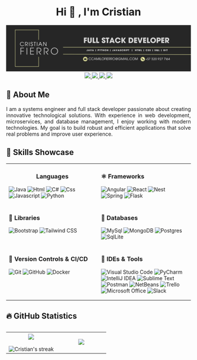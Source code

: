 <!-- Título -->
<div align="center">
  <h1 align="center">Hi 👋 , I'm Cristian</h1>
</div>

<!-- Banner -->
<img src="https://raw.githubusercontent.com/ccamilofierro/ccamilofierro/main/Banner-cristian-fierro.png" alt="banner that says Cristian Fierro - fullstack developer">

<!-- Enlaces a redes sociales y portafolio -->
<div align="center">
  <a href="https://www.linkedin.com/in/cristian-camilo-garzón" target="_blank">
    <img src="https://img.shields.io/badge/-LinkedIn-%23333?style=for-the-badge&logo=linkedin&logoColor=white" target="_blank">
  </a> 
  <a href="https://www.instagram.com/ccamilofierro" target="_blank">
    <img src="https://img.shields.io/badge/-Instagram-%23333?style=for-the-badge&logo=instagram&logoColor=white" target="_blank">
  </a>
  <a href="https://www.pendiente.com/" target="_blank">
    <img src="https://img.shields.io/badge/Portfolio-%23333?style=for-the-badge&logo=proton&logoColor=white" target="_blank">
  </a> 
  <a href="mailto:ccamilofierro@gmail.com">
    <img src="https://img.shields.io/badge/-Gmail-%23333?style=for-the-badge&logo=gmail&logoColor=white" target="_blank">
  </a>
</div>

<!-- Sección Acerca de Mí -->
<h2 align="left">🚀 About Me</h2>
<p align="justify">
  I am a systems engineer and full stack developer passionate about creating innovative technological solutions. 
  With experience in web development, microservices, and database management, I enjoy working with modern technologies. 
  My goal is to build robust and efficient applications that solve real problems and improve user experience.
</p>

<!-- Sección de Habilidades -->
<h2 align="left">🧠 Skills Showcase</h2>

<table>
  <!-- Lenguajes de Programación -->
  <tr>
    <td valign="top" width="50%">
      <h3 align="center">Languages</h3>
      <p>
        <img alt="Java" src="https://img.shields.io/badge/JAVA-informational?logo=coffeescript&logoColor=white&color=262626">
        <img alt="Html" src="https://img.shields.io/badge/HTML-informational?logo=html5&logoColor=white&color=262626">
        <img alt="C#" src="https://img.shields.io/badge/C%23-informational?logo=C&logoColor=white&color=262626">
        <img alt="Css" src="https://img.shields.io/badge/CSS-informational?logo=css3&logoColor=white&color=262626">
        <img alt="Javascript" src="https://img.shields.io/badge/JAVASCRIPT-informational?logo=javascript&logoColor=white&color=262626">
        <img alt="Python" src="https://img.shields.io/badge/PYTHON-informational?logo=Python&logoColor=white&color=262626">
      </p>
    </td>
    <!-- Frameworks -->
    <td valign="top" width="50%">
      <h3>⚛️ Frameworks</h3>
      <p>
        <img alt="Angular" src="https://img.shields.io/badge/ANGULAR-informational?logo=angular&logoColor=white&color=262626">
        <img alt="React" src="https://img.shields.io/badge/REACT-informational?logo=React&logoColor=white&color=262626">
        <img alt="Nest" src="https://img.shields.io/badge/NEST-informational?logo=nestjs&logoColor=white&color=262626">
        <img alt="Spring" src="https://img.shields.io/badge/SPRING-informational?logo=spring&logoColor=white&color=262626">
        <img alt="Flask" src="https://img.shields.io/badge/FLASK-informational?logo=flask&logoColor=white&color=262626">
      </p>
    </td>
  </tr>
  
  <!-- Bibliotecas y Bases de Datos -->
  <tr>
    <td valign="top" width="50%">
      <h3>📘 Libraries</h3>
      <p>
        <img alt="Bootstrap" src="https://img.shields.io/badge/BOOTSTRAP-informational?logo=bootstrap&logoColor=white&color=262626">
        <img alt="Tailwind CSS" src="https://img.shields.io/badge/TAILWINDS CSS-informational?logo=tailwindcss&logoColor=white&color=262626">
      </p>
    </td>
    <td valign="top" width="50%">
      <h3>🐬 Databases</h3>
      <p>
        <img alt="MySql" src="https://img.shields.io/badge/MYSQL-informational?logo=mysql&logoColor=white&color=262626">
        <img alt="MongoDB" src="https://img.shields.io/badge/MONGODB-informational?logo=mongodb&logoColor=white&color=262626">
        <img alt="Postgres" src="https://img.shields.io/badge/POSTGRES-informational?logo=postgresql&logoColor=white&color=262626">
        <img alt="SqlLite" src="https://img.shields.io/badge/SQL LITE-informational?logo=sqlite&logoColor=white&color=262626">
      </p>
    </td>
  </tr>

  <!-- Control de Versiones y Herramientas -->
  <tr>
    <td valign="top" width="50%">
      <h3>🐙 Version Controls & CI/CD</h3>
      <p>
        <img alt="Git" src="https://img.shields.io/badge/GIT-informational?logo=git&logoColor=white&color=262626">
        <img alt="GitHub" src="https://img.shields.io/badge/GITHUB-informational?logo=github&logoColor=white&color=262626">
        <img alt="Docker" src="https://img.shields.io/badge/DOCKER-informational?logo=docker&logoColor=white&color=262626">
      </p>
    </td>
    <td valign="top" width="50%">
      <h3>📝 IDEs & Tools</h3>
      <p>
        <img alt="Visual Studio Code" src="https://img.shields.io/badge/VISUAL STUDIO CODE-informational?logo=v&logoColor=white&color=262626">
        <img alt="PyCharm" src="https://img.shields.io/badge/PYCHARM-informational?logo=pycharm&logoColor=white&color=262626">
        <img alt="IntelliJ IDEA" src="https://img.shields.io/badge/INTELLIJ IDEA-informational?logo=intellijidea&logoColor=white&color=262626">
        <img alt="Sublime Text" src="https://img.shields.io/badge/SUBLIME TEXT-informational?logo=sublimetext&logoColor=white&color=262626">
        <img alt="Postman" src="https://img.shields.io/badge/POSTMAN-informational?logo=postman&logoColor=white&color=262626">
        <img alt="NetBeans" src="https://img.shields.io/badge/NETBEANS-informational?logo=apachenetbeanside&logoColor=white&color=262626">
        <img alt="Trello" src="https://img.shields.io/badge/TRELLO-informational?logo=trello&logoColor=white&color=262626">
        <img alt="Microsoft Office" src="https://img.shields.io/badge/MICROSOFT OFFICE-informational?logo=awwwards&logoColor=white&color=262626">
        <img alt="Slack" src="https://img.shields.io/badge/SLACK-informational?logo=slack&logoColor=white&color=262626">
      </p>
    </td>
  </tr>
</table>

<!-- Estadísticas de GitHub -->
<h2>🔥 GitHub Statistics</h2> 
<div style="display: flex; align-items: center; justify-content: center;">
  <!-- Stats -->
  <table align="center">
    <tr border="none">
      <td width="50%" align="center">
        <img align="center" src="https://github-readme-stats.vercel.app/api?username=ccamilofierro&theme=apprentice&show_icons=true&count_private=true&hide_border=true" />
        <br><br>
        <img title="🔥 Get streak stats for your profile at git.io/streak-stats" alt="Cristian's streak" src="https://github-readme-streak-stats.herokuapp.com/?user=ccamilofierro&theme=dark&hide_border=true" />
      </td>
      <td width="50%" align="center">
        <img src="https://github-readme-stats.vercel.app/api/top-langs/?username=ccamilofierro&theme=apprentice&hide_border=true&layout=compact" />
      </td>
    </tr>
  </table>
</div>
